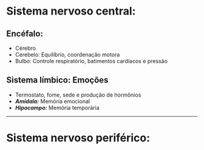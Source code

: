 # Sistema nervoso central:

## Encéfalo:

- Cérebro
- Cerebelo: Equilíbrio, coordenação motora 
- Bulbo: Controle respiratório, batimentos cardíacos e pressão 

## Sistema límbico: Emoções

- Termostato, fome, sede e produção de hormônios
- ***Amídala:*** Memória emocional
- ***Hipocampo:*** Memória temporária
---
# Sistema nervoso periférico: